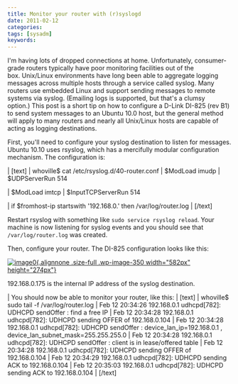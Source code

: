 ```yaml
---
title: Monitor your router with (r)syslogd
date: 2011-02-12
categories:
tags: [sysadm]
keywords:
---
```


I'm having lots of dropped connections at home. Unfortunately,
consumer-grade routers typically have poor monitoring facilities out of
the box. Unix/Linux environments have long been able to aggregate
logging messages across multiple hosts through a service called syslog.
Many routers use embedded Linux and support sending messages to remote
systems via syslog. (Emailing logs is supported, but that's a clumsy
option.) This post is a short tip on how to configure a D-Link
DI-825 (rev B1) to send system messages to an Ubuntu 10.0 host, but the
general method will apply to many routers and nearly all Unix/Linux
hosts are capable of acting as logging destinations.

First, you'll need to configure your syslog destination to listen for
messages. Ubuntu 10.10 uses rsyslog, which has a mercifully modular
configuration mechanism. The configuration is:

| \[text\]
| whoville\$ cat /etc/rsyslog.d/40-router.conf
| \$ModLoad imudp
| \$UDPServerRun 514

| \$ModLoad imtcp
| \$InputTCPServerRun 514

| if \$fromhost-ip startswith '192.168.0.' then /var/log/router.log
| \[/text\]

Restart rsyslog with something like ﻿﻿﻿﻿﻿﻿`sudo service rsyslog reload`.
Your machine is now listening for syslog events and you should see that
`/var/log/router.log` was created.

Then, configure your router. The DI-825 configuration looks like this:

[![image0](http://harts.net/reece/wp-content/uploads/2011/02/Screenshot-D-LINK-CORPORATION-INC-WIRELESS-ROUTER-HOME-Chromium.png){.alignnone
.size-full .wp-image-350 width="582px"
height="274px"}](http://harts.net/reece/2011/02/12/monitor-your-router-with-rsyslogd/screenshot-d-link-corporation-inc-wireless-router-home-chromium/)

192.168.0.175 is the internal IP address of the syslog destination.

| You should now be able to monitor your router, like this:
| \[text\]
| whoville\$ sudo tail -f /var/log/router.log
| Feb 12 20:34:26 192.168.0.1 udhcpd\[782\]: UDHCPD sendOffer : find a
  free IP
| Feb 12 20:34:28 192.168.0.1 udhcpd\[782\]: UDHCPD sending OFFER of
  192.168.0.104
| Feb 12 20:34:28 192.168.0.1 udhcpd\[782\]: UDHCPD sendOffer :
  device\_lan\_ip=192.168.0.1 , device\_lan\_subnet\_mask=255.255.255.0
| Feb 12 20:34:28 192.168.0.1 udhcpd\[782\]: UDHCPD sendOffer : client
  is in lease/offered table
| Feb 12 20:34:28 192.168.0.1 udhcpd\[782\]: UDHCPD sending OFFER of
  192.168.0.104
| Feb 12 20:34:29 192.168.0.1 udhcpd\[782\]: UDHCPD sending ACK to
  192.168.0.104
| Feb 12 20:35:03 192.168.0.1 udhcpd\[782\]: UDHCPD sending ACK to
  192.168.0.104
| \[/text\]
